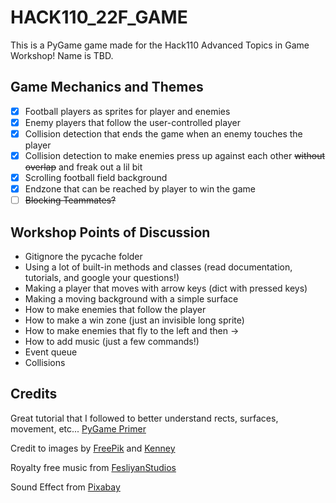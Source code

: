 # HACK110_22F_GAME

This is a PyGame game made for the Hack110 Advanced Topics in Game Workshop! Name is TBD.

## Game Mechanics and Themes
- [X] Football players as sprites for player and enemies
- [X] Enemy players that follow the user-controlled player 
- [X] Collision detection that ends the game when an enemy touches the player
- [X] Collision detection to make enemies press up against each other ~~without overlap~~ and freak out a lil bit
- [X] Scrolling football field background 
- [X] Endzone that can be reached by player to win the game 
- [ ] ~~Blocking Teammates?~~

## Workshop Points of Discussion
- Gitignore the pycache folder
- Using a lot of built-in methods and classes (read documentation, tutorials, and google your questions!)
- Making a player that moves with arrow keys (dict with pressed keys)
- Making a moving background with a simple surface
- How to make enemies that follow the player
- How to make a win zone (just an invisible long sprite)
- How to make enemies that fly to the left and then ->
- How to add music (just a few commands!)
- Event queue
- Collisions

## Credits
Great tutorial that I followed to better understand rects, surfaces, movement, etc... [PyGame Primer](https://realpython.com/pygame-a-primer/)

Credit to images by [FreePik](https://www.freepik.com/free-vector/american-football-field-top-view_11684074.htm#query=football%20field&position=0&from_view=keyword#position=0&query=football%20field) and [Kenney](www.kenney.nl/assets/sports-pack)

Royalty free music from [FesliyanStudios](https://www.FesliyanStudios.com)

Sound Effect from [Pixabay](https://pixabay.com/?utm_source=link-attribution&amp;utm_medium=referral&amp;utm_campaign=music&amp;utm_content=6185)